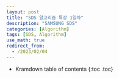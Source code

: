 ```yaml
---
layout: post
title: "SDS 알고리즘 특강 1일차"
description: "SAMSUNG SDS"
categories: [Algorithm]
tags: [SDS, Algorithm]
use_math: true
redirect_from:
  - /2023/02/04
---
```


* Kramdown table of contents
{:toc .toc} 
